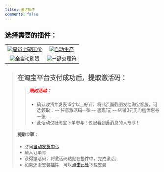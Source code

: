 ```yaml
---
title: 激活插件
comments: false
---
```



## 选择需要的插件：
<table>
	<tr>
		<td align="center"><a href="https://item.taobao.com/item.htm?ft=t&id=666650708196"><img src="https://s1.328888.xyz/2022/08/26/Gk0eS.png">雇员上架压价</a></td>
		<td align="center"><a href="https://item.taobao.com/item.htm?ft=t&id=651390374639"><img src="https://s1.328888.xyz/2022/08/26/GaqWK.png">自动生产</a></td>
	</tr>
	<tr>
		<td align="center"><a href="https://item.taobao.com/item.htm?ft=t&id=648809030278"><img src="https://s1.328888.xyz/2022/08/26/GanP7.png">全自动刷赞</a></td>
		<td align="center"><a href="https://item.taobao.com/item.htm?ft=t&id=650605044479"><img src="https://s1.328888.xyz/2022/08/26/GaWew.png">一键交理符</a></td>
	</tr>
</table>

>## 在淘宝平台支付成功后，提取激活码：
>> ##### <span style="color:red"><i class="icon icon-hot"></i>限时活动：</span> 
>>- 确认收货并发表15字以上好评，将此页面截图发给淘宝客服，可选领取：
>>-- 任意激活码一张
>>-- 返现1元
>>-- 店铺3元无门槛优惠券一张
>>- 此活动仅限淘宝下单参与！仅限看到此消息的人专享！
>#### 提取步骤：
>- 访问[自动发货中心](https://s.52jisu.com/?LpoDkq)
>- 输入订单号
>- 获得激活码，将激活码粘贴在插件中，完成激活。
>- 如果还未安装插件，可以[点击此处](https://www.xunxun.cloud/download)下载安装


